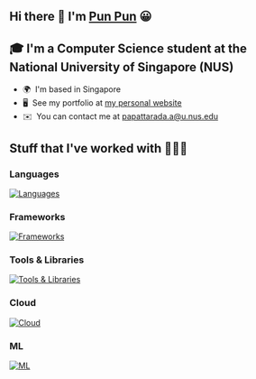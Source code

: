 ## Hi there 👋  I'm [Pun Pun](https://punpun1643.tech) 😀


## 🎓 I'm a Computer Science student at the National University of Singapore (NUS)

* 🌍  I'm based in Singapore
* 🖥️  See my portfolio at [my personal website](https://punpun1643.tech)
* ✉️  You can contact me at [papattarada.a@u.nus.edu](mailto:papattarada.a@u.nus.edu)

## Stuff that I've worked with 👩🏻‍💻
### Languages
[![Languages](https://skillicons.dev/icons?i=ts,cpp,java,python)](https://skillicons.dev)

### Frameworks
[![Frameworks](https://skillicons.dev/icons?i=nextjs,redux,vue,nodejs,express,fastapi)](https://skillicons.dev)

### Tools & Libraries
[![Tools & Libraries](https://skillicons.dev/icons?i=tailwind,gitlab,docker,postgres,sqlite,pug,redis,sequelize,mongodb)](https://skillicons.dev)

### Cloud
[![Cloud](https://skillicons.dev/icons?i=aws)](https://skillicons.dev)

### ML
[![ML](https://skillicons.dev/icons?i=tensorflow)](https://skillicons.dev)
